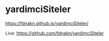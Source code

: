 # yardimciSiteler
https://fdnakn.github.io/yardimciSiteler/

Live: https://github.com/fdnakn/yardimciSiteler
